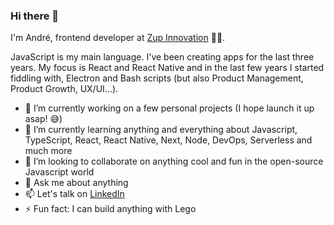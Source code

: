 ### Hi there 👋

I'm André, frontend developer at [Zup Innovation](https://www.zupinnovation.com/) 👨‍💻️.

JavaScript is my main language. I've been creating apps for the last three years. My focus is React and React Native and in the last few years I started fiddling with, Electron and Bash scripts (but also Product Management, Product Growth, UX/UI...).

- 🔭 I’m currently working on a few personal projects (I hope launch it up asap! 😅️)
- 🌱 I’m currently learning anything and everything about Javascript, TypeScript, React, React Native, Next, Node, DevOps, Serverless and much more
- 👯 I’m looking to collaborate on anything cool and fun in the open-source Javascript world
- 💬 Ask me about anything
- 📫 Let's talk on [LinkedIn](https://linkedin.com/in/andrenespolon)
- ⚡ Fun fact: I can build anything with Lego
